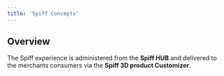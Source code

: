 ```yaml
---
title: 'Spiff Concepts'
---
```


## Overview 

The Spiff experience is administered from the **Spiff HUB** and delivered to the merchants consumers via the **Spiff 3D product Customizer**. 


